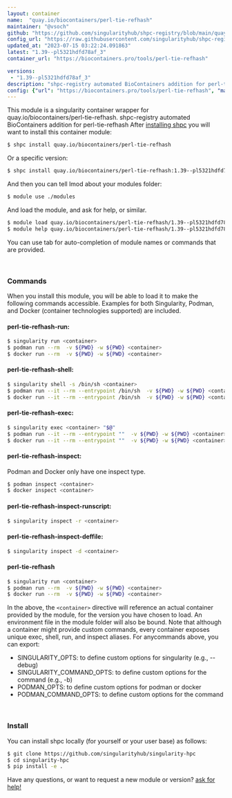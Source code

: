```yaml
---
layout: container
name:  "quay.io/biocontainers/perl-tie-refhash"
maintainer: "@vsoch"
github: "https://github.com/singularityhub/shpc-registry/blob/main/quay.io/biocontainers/perl-tie-refhash/container.yaml"
config_url: "https://raw.githubusercontent.com/singularityhub/shpc-registry/main/quay.io/biocontainers/perl-tie-refhash/container.yaml"
updated_at: "2023-07-15 03:22:24.091863"
latest: "1.39--pl5321hdfd78af_3"
container_url: "https://biocontainers.pro/tools/perl-tie-refhash"

versions:
 - "1.39--pl5321hdfd78af_3"
description: "shpc-registry automated BioContainers addition for perl-tie-refhash"
config: {"url": "https://biocontainers.pro/tools/perl-tie-refhash", "maintainer": "@vsoch", "description": "shpc-registry automated BioContainers addition for perl-tie-refhash", "latest": {"1.39--pl5321hdfd78af_3": "sha256:587d884c79af2a6d2b46a85241015b998ac8d7dc90ed3bbddaa850a6932dfa80"}, "tags": {"1.39--pl5321hdfd78af_3": "sha256:587d884c79af2a6d2b46a85241015b998ac8d7dc90ed3bbddaa850a6932dfa80"}, "docker": "quay.io/biocontainers/perl-tie-refhash"}
---
```


This module is a singularity container wrapper for quay.io/biocontainers/perl-tie-refhash.
shpc-registry automated BioContainers addition for perl-tie-refhash
After [installing shpc](#install) you will want to install this container module:


```bash
$ shpc install quay.io/biocontainers/perl-tie-refhash
```

Or a specific version:

```bash
$ shpc install quay.io/biocontainers/perl-tie-refhash:1.39--pl5321hdfd78af_3
```

And then you can tell lmod about your modules folder:

```bash
$ module use ./modules
```

And load the module, and ask for help, or similar.

```bash
$ module load quay.io/biocontainers/perl-tie-refhash/1.39--pl5321hdfd78af_3
$ module help quay.io/biocontainers/perl-tie-refhash/1.39--pl5321hdfd78af_3
```

You can use tab for auto-completion of module names or commands that are provided.

<br>

### Commands

When you install this module, you will be able to load it to make the following commands accessible.
Examples for both Singularity, Podman, and Docker (container technologies supported) are included.

#### perl-tie-refhash-run:

```bash
$ singularity run <container>
$ podman run --rm  -v ${PWD} -w ${PWD} <container>
$ docker run --rm  -v ${PWD} -w ${PWD} <container>
```

#### perl-tie-refhash-shell:

```bash
$ singularity shell -s /bin/sh <container>
$ podman run --it --rm --entrypoint /bin/sh  -v ${PWD} -w ${PWD} <container>
$ docker run --it --rm --entrypoint /bin/sh  -v ${PWD} -w ${PWD} <container>
```

#### perl-tie-refhash-exec:

```bash
$ singularity exec <container> "$@"
$ podman run --it --rm --entrypoint ""  -v ${PWD} -w ${PWD} <container> "$@"
$ docker run --it --rm --entrypoint ""  -v ${PWD} -w ${PWD} <container> "$@"
```

#### perl-tie-refhash-inspect:

Podman and Docker only have one inspect type.

```bash
$ podman inspect <container>
$ docker inspect <container>
```

#### perl-tie-refhash-inspect-runscript:

```bash
$ singularity inspect -r <container>
```

#### perl-tie-refhash-inspect-deffile:

```bash
$ singularity inspect -d <container>
```



#### perl-tie-refhash

```bash
$ singularity run <container>
$ podman run --rm  -v ${PWD} -w ${PWD} <container>
$ docker run --rm  -v ${PWD} -w ${PWD} <container>
```


In the above, the `<container>` directive will reference an actual container provided
by the module, for the version you have chosen to load. An environment file in the
module folder will also be bound. Note that although a container
might provide custom commands, every container exposes unique exec, shell, run, and
inspect aliases. For anycommands above, you can export:

 - SINGULARITY_OPTS: to define custom options for singularity (e.g., --debug)
 - SINGULARITY_COMMAND_OPTS: to define custom options for the command (e.g., -b)
 - PODMAN_OPTS: to define custom options for podman or docker
 - PODMAN_COMMAND_OPTS: to define custom options for the command

<br>

### Install

You can install shpc locally (for yourself or your user base) as follows:

```bash
$ git clone https://github.com/singularityhub/singularity-hpc
$ cd singularity-hpc
$ pip install -e .
```

Have any questions, or want to request a new module or version? [ask for help!](https://github.com/singularityhub/singularity-hpc/issues)